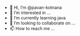- 👋 Hi, I’m @pavan-kotnana
- 👀 I’m interested in ...
- 🌱 I’m currently learning java
- 💞️ I’m looking to collaborate on ...
- 📫 How to reach me ...

<!---
pavan-kotnana/pavan-kotnana is a ✨ special ✨ repository because its `README.md` (this file) appears on your GitHub profile.
You can click the Preview link to take a look at your changes.
--->
